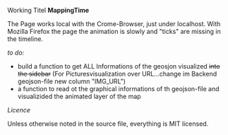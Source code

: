 Working Titel **MappingTime**

The Page works local with the Crome-Browser, just under localhost.
With Mozilla Firefox the page the animation is slowly and "ticks" are missing in the
timeline.

*to do:*

- build a function to get ALL Informations of the geosjon visualized
  ~~into the sidebar~~
  (For Picturesvisualization over URL...change im Backend geojson-file new column "IMG_URL")
- a function to read ot the graphical informations of th geojson-file
  and visualizided the animated layer of the map


*Licence*

  Unless otherwise noted in the source file, everything is MIT licensed.

